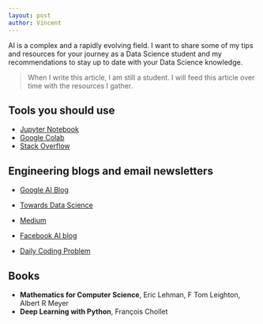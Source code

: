 ```yaml
---
layout: post
author: Vincent
---
```


AI is a complex and a rapidly evolving field. I want to share some of my tips and resources for your journey as a Data Science student and my recommendations to stay up to date with your Data Science knowledge.

> When I write this article, I am still a student. I will feed this article over time with the resources I gather.

## Tools you should use

* [Jupyter Notebook](https://jupyter.org/)
* [Google Colab](https://colab.research.google.com/)
* [Stack Overflow](https://stackoverflow.com/)

## Engineering blogs and email newsletters

* [Google AI Blog](https://ai.googleblog.com/)
* [Towards Data Science](https://towardsdatascience.com/)
* [Medium](https://medium.com/)
* [Facebook AI blog](https://research.fb.com/blog/)

* [Daily Coding Problem](https://dailycodingproblem.com/)

## Books

* **Mathematics for Computer Science**, Eric Lehman, F Tom Leighton, Albert R Meyer
* **Deep Learning with Python**, François Chollet
